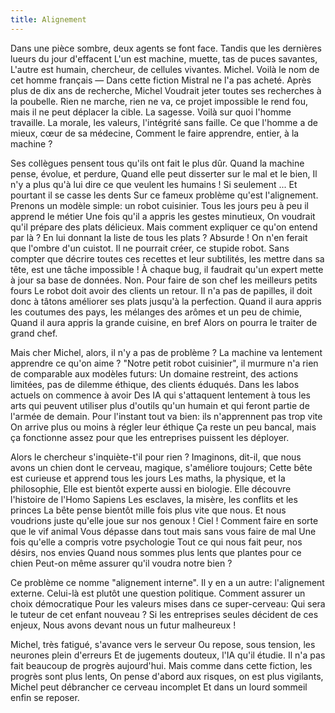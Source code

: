 ```yaml
---
title: Alignement
---
```


Dans une pièce sombre, deux agents se font face.
Tandis que les dernières lueurs du jour d'effacent
L'un est machine, muette, tas de puces savantes,
L'autre est humain, chercheur, de cellules vivantes.
Michel. Voilà le nom de cet homme français
— Dans cette fiction Mistral ne l'a pas acheté.
Après plus de dix ans de recherche, Michel
Voudrait jeter toutes ses recherches à la poubelle.
Rien ne marche, rien ne va, ce projet impossible
le rend fou, mais il ne peut déplacer la cible.
La sagesse. Voilà sur quoi l'homme travaille.
La morale, les valeurs, l'intégrité sans faille.
Ce que l'homme a de mieux, cœur de sa médecine,
Comment le faire apprendre, entier, à la machine ?

Ses collègues pensent tous qu'ils ont fait le plus dûr.
Quand la machine pense, évolue, et perdure,
Quand elle peut disserter sur le mal et le bien,
Il n'y a plus qu'à lui dire ce que veulent les humains !
Si seulement ... Et pourtant il se casse les dents
Sur ce fameux problème qu'est l'alignement.
Prenons un modèle simple: un robot cuisinier.
Tous les jours peu à peu il apprend le métier
Une fois qu'il a appris les gestes minutieux,
On voudrait qu'il prépare des plats délicieux.
Mais comment expliquer ce qu'on entend par là ?
En lui donnant la liste de tous les plats ?
Absurde ! On n'en ferait que l'ombre d'un cuistot.
Il ne pourrait créer, ce stupide robot.
Sans compter que décrire toutes ces recettes
et leur subtilités, les mettre dans sa tête,
est une tâche impossible ! À chaque bug, il faudrait
qu'un expert mette à jour sa base de données.
Non. Pour faire de son chef les meilleurs petits fours
Le robot doit avoir des clients un retour.
Il n'a pas de papilles, il doit donc à tâtons
améliorer ses plats jusqu'à la perfection.
Quand il aura appris les coutumes des pays,
les mélanges des arômes et un peu de chimie,
Quand il aura appris la grande cuisine, en bref
Alors on pourra le traiter de grand chef.

Mais cher Michel, alors, il n'y a pas de problème ?
La machine va lentement apprendre ce qu'on aime ?
"Notre petit robot cuisinier", il murmure
n'a rien de comparable aux modèles futurs:
Un domaine restreint, des actions limitées,
pas de dilemme éthique, des clients éduqués.
Dans les labos actuels on commence à avoir
Des IA qui s'attaquent lentement à tous les arts
qui peuvent utiliser plus d'outils qu'un humain
et qui feront partie de l'armée de demain.
Pour l'instant tout va bien: ils n'apprennent pas trop vite
On arrive plus ou moins à régler leur éthique
Ça reste un peu bancal, mais ça fonctionne assez
pour que les entreprises puissent les déployer.

Alors le chercheur s'inquiète-t'il pour rien ?
Imaginons, dit-il, que nous avons un chien
dont le cerveau, magique, s'améliore toujours;
Cette bête est curieuse et apprend tous les jours
Les maths, la physique, et la philosophie,
Elle est bientôt experte aussi en biologie.
Elle découvre l'histoire de l'Homo Sapiens
Les esclaves, la misère, les conflits et les princes
La bête pense bientôt mille fois plus vite que nous.
Et nous voudrions juste qu'elle joue sur nos genoux !
Ciel ! Comment faire en sorte que le vif animal
Vous dépasse dans tout mais sans vous faire de mal
Une fois qu'elle a compris votre psychologie
Tout ce qui nous fait peur, nos désirs, nos envies
Quand nous sommes plus lents que plantes pour ce chien
Peut-on même assurer qu'il voudra notre bien ?

Ce problème ce nomme "alignement interne".
Il y en a un autre: l'alignement externe.
Celui-là est plutôt une question politique.
Comment assurer un choix démocratique
Pour les valeurs mises dans ce super-cerveau:
Qui sera le tuteur de cet enfant nouveau ?
Si les entreprises seules décident de ces enjeux,
Nous avons devant nous un futur malheureux !

Michel, très fatigué, s'avance vers le serveur
Ou repose, sous tension, les neurones plein d'erreurs
Et de jugements douteux, l'IA qu'il étudie.
Il n'a pas fait beaucoup de progrès aujourd'hui.
Mais comme dans cette fiction, les progrès sont plus lents,
On pense d'abord aux risques, on est plus vigilants,
Michel peut débrancher ce cerveau incomplet
Et dans un lourd sommeil enfin se reposer.
